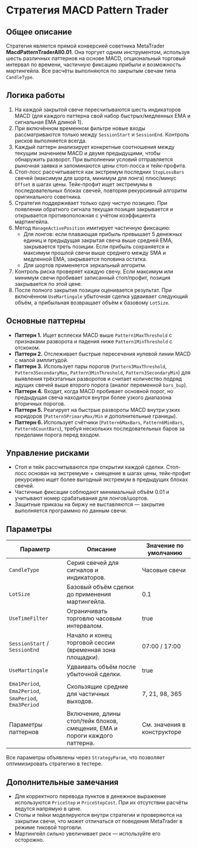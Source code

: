 # Стратегия MACD Pattern Trader

## Общее описание
Стратегия является прямой конверсией советника MetaTrader **MacdPatternTraderAll0.01**. Она торгует одним инструментом, используя шесть различных паттернов на основе MACD, опциональный торговый интервал по времени, частичную фиксацию прибыли и возможность мартингейла. Все расчёты выполняются по закрытым свечам типа `CandleType`.

## Логика работы
1. На каждой закрытой свече пересчитываются шесть индикаторов MACD (для каждого паттерна свой набор быстрых/медленных EMA и сигнальная EMA длиной 1).
2. При включённом временном фильтре новые входы рассматриваются только между `SessionStart` и `SessionEnd`. Контроль рисков выполняется всегда.
3. Каждый паттерн анализирует конкретные соотношения между текущим значением MACD и двумя предыдущими, чтобы обнаружить разворот. При выполнении условий отправляется рыночная заявка и запоминаются цены стоп-лосса и тейк-профита.
4. Стоп-лосс рассчитывается как экстремум последних `StopLossBars` свечей (максимум для шорта, минимум для лонга) плюс/минус `Offset` в шагах цены. Тейк-профит ищет экстремумы в последовательных блоках свечей, повторяя рекурсивный алгоритм оригинального советника.
5. Стратегия поддерживает только одну чистую позицию. При появлении обратного сигнала текущая позиция закрывается и открывается противоположная с учётом коэффициента мартингейла.
6. Метод `ManageActivePosition` имитирует частичную фиксацию:
   - Для лонгов: если плавающая прибыль превышает 5 денежных единиц и предыдущая закрытая свеча выше средней EMA, закрывается треть позиции. Если прибыль сохраняется и максимум прошлой свечи выше среднего между SMA и медленной EMA, закрывается половина остатка.
   - Для шортов применяется зеркальный алгоритм.
7. Контроль риска проверяет каждую свечу. Если максимум или минимум свечи пробивает записанный стоп/профит, позиция закрывается по этой цене.
8. После полного закрытия позиции оценивается результат. При включённом `UseMartingale` убыточная сделка удваивает следующий объём, а прибыльная возвращает объём к базовому `LotSize`.

## Основные паттерны
- **Паттерн 1.** Ищет всплески MACD выше `Pattern1MaxThreshold` с признаками разворота и падения ниже `Pattern1MinThreshold` с отскоком.
- **Паттерн 2.** Отслеживает быстрые пересечения нулевой линии MACD с малой амплитудой.
- **Паттерн 3.** Использует пары порогов (`Pattern3MaxThreshold`, `Pattern3SecondaryMax`, `Pattern3MinThreshold`, `Pattern3SecondaryMin`) для выявления трёхэтапных разворотов и считает количество подряд идущих свечей выше второго порога (аналог переменной `bars_bup`).
- **Паттерн 4.** Входит, когда MACD пробивает основной порог, но предыдущая свеча находится внутри более узкого диапазона вторичных порогов.
- **Паттерн 5.** Реагирует на быстрые развороты MACD внутри узких коридоров (`Pattern5PrimaryMax/Min` и дополнительные границы).
- **Паттерн 6.** Использует счётчики (`Pattern6MaxBars`, `Pattern6MinBars`, `Pattern6CountBars`), требуя нескольких последовательных баров за пределами порога перед входом.

## Управление рисками
- Стоп и тейк рассчитываются при открытии каждой сделки. Стоп-лосс основан на экстремуме + смещение в шагах цены, тейк-профит рекурсивно ищет более выгодный экстремум в предыдущих блоках свечей.
- Частичные фиксации соблюдают минимальный объём 0.01 и учитывают номер срабатывания для лонгов/шортов.
- Защитные приказы на биржу не выставляются — закрытие выполняется программно по данным свечи.

## Параметры
| Параметр | Описание | Значение по умолчанию |
| --- | --- | --- |
| `CandleType` | Серия свечей для сигналов и индикаторов. | Часовые свечи |
| `LotSize` | Базовый объём сделки до применения мартингейла. | 0.1 |
| `UseTimeFilter` | Ограничивать торговлю часовым интервалом. | true |
| `SessionStart` / `SessionEnd` | Начало и конец торговой сессии (временная зона площадки). | 07:00 / 17:00 |
| `UseMartingale` | Удваивать объём после убыточной сделки. | true |
| `Ema1Period`, `Ema2Period`, `SmaPeriod`, `Ema3Period` | Скользящие средние для частичных выходов. | 7, 21, 98, 365 |
| Параметры паттернов | Включение, длины стоп/тейк блоков, смещения, EMA и пороги каждого паттерна. | См. значения в конструкторе |

Все параметры объявлены через `StrategyParam`, что позволяет оптимизировать стратегию в тестере.

## Дополнительные замечания
- Для корректного перевода пунктов в денежное выражение используются `PriceStep` и `PriceStepCost`. При их отсутствии расчёты ведутся напрямую в цене.
- Стопы и тейки моделируются внутри стратегии и проверяются на закрытии свечи, что может отличаться от поведения MetaTrader в режиме тиковой торговли.
- Мартингейл сильно увеличивает риск — используйте его осторожно.
